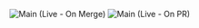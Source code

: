 ![Main (Live - On Merge)](https://github.com/JellyPies/Rink-Guard/actions/workflows/firebase-hosting-merge.yml/badge.svg)
![Main (Live - On PR)](https://github.com/JellyPies/Rink-Guard/actions/workflows/firebase-hosting-pull-request.yml/badge.svg)